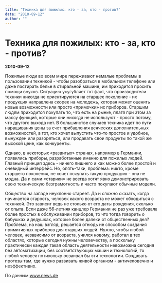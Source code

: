 ```yaml
---
title: "Техника для пожилых: кто - за, кто - против?"
date: "2010-09-12"
author: ""
---
```


# Техника для пожилых: кто - за, кто - против?

**2010-09-12** 

Пожилые люди во всем мире переживают немалые проблемы в пользовании техникой - чтобы разобраться в мобильном телефоне или даже постирать белье в стиральной машине, им приходится просить помощи внуков. Ситуацию усугубляет тот факт, что производители техники никогда не ориентируются на старшее поколение - их продукция направлена скорее на молодежь, которая может оценить новые возможности или просто «примочки» их приборов. Старшим людям приходится покупать то, что есть на рынке, платя при этом за массу функций, которые они никогда не используют - просто потому, что другого выхода нет. В большинстве случаев техника идет по пути наращивания цены за счет прибавления всяческих дополнительных возможностей, а тот, кто хочет выпустить что-то простое и удобное, вынужден или разоряться, или продавать свои продукты по такой же высокой цене, как конкуренты.

Однако, в некоторых «развитых» странах, например в Германии, появились приборы, разработанные именно для пожилых людей. Главный принцип здесь - ничего лишнего и как можно более простой и очевидный интерфейс. Но, опять-таки, проблема: никто, кроме старшего поколения, не хочет покупать такую продукцию - она не модна. Да и сами «старики» не всегда хотят явно демонстрировать свою техническую безграмотность и часто покупают обычные модели.

Общество на западе неуклонно стареет. Да и сложно сказать, когда начинается старость, человек какого возраста не может обходиться с техникой. Это зависит ведь не столько от его даты рождения, сколько от опыта. Если даже 56-летняя канцлер Германии не раз уже требовала более простых в обслуживании приборов, то что тогда говорить о бабушках и дедушках, которые более далеки от общественных дел? Проблема, на наш взгляд, решается отнюдь не способом создания примитивных приборов для старших людей. Нужно, чтобы любой человек, независимо от возраста, учился новому, работал в тех областях, которые сегодня нужны человечеству, а поскольку практически каждая такая область деятельности невозможна сегодня без автоматизации, без соответствующих машин и технологий, то любой человек потихоньку осваивал бы эти технологии. Создавать протезы там, где нужно развивать живой организм - античеловечно и неэффективно.  

По данным www.news.de
